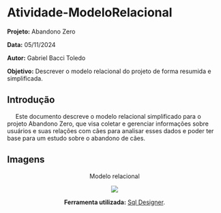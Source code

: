 # Atividade-ModeloRelacional

**Projeto:** Abandono Zero

**Data:** 05/11/2024

**Autor:** Gabriel Bacci Toledo

**Objetivo:** Descrever o modelo relacional do projeto de forma resumida e simplificada.

## Introdução

&nbsp;&nbsp;&nbsp;&nbsp; Este documento descreve o modelo relacional simplificado para o projeto Abandono Zero, que visa coletar e gerenciar informações sobre usuários e suas relações com cães para analisar esses dados e poder ter base para um estudo sobre o abandono de cães.

## Imagens

<div align="center">
 <p>Modelo relacional</p>
<img src="../Assets/modelorelacional.png">
<p><b>Ferramenta utilizada:</b> <a href="https://sql.toad.cz/">Sql Designer</a>.</p>
</div> 
